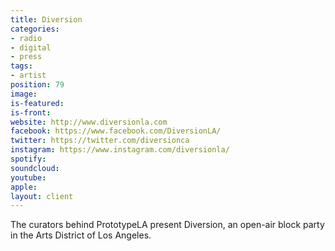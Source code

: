 ```yaml
---
title: Diversion
categories:
- radio
- digital
- press
tags:
- artist
position: 79
image: 
is-featured: 
is-front: 
website: http://www.diversionla.com
facebook: https://www.facebook.com/DiversionLA/
twitter: https://twitter.com/diversionca
instagram: https://www.instagram.com/diversionla/
spotify: 
soundcloud: 
youtube: 
apple: 
layout: client
---
```


The curators behind PrototypeLA present Diversion, an open-air block party in the Arts District of Los Angeles.